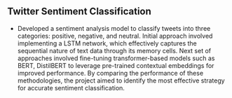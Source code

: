 ## Twitter Sentiment Classification
- Developed a sentiment analysis model to classify tweets into three categories: positive, negative, and neutral. Initial approach involved implementing a LSTM network, which effectively captures the sequential nature of text data through its memory cells. Next set of approaches involved fine-tuning transformer-based models such as BERT, DistilBERT to leverage pre-trained contextual embeddings for improved performance. By comparing the performance of these methodologies, the project aimed to identify the most effective strategy for accurate sentiment classification.
